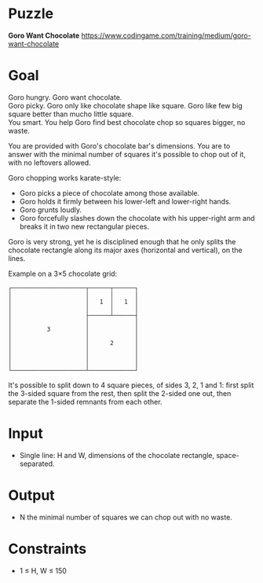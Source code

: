 # Puzzle
**Goro Want Chocolate** https://www.codingame.com/training/medium/goro-want-chocolate

# Goal
Goro hungry. Goro want chocolate.  
Goro picky. Goro only like chocolate shape like square. Goro like few big square better than mucho little square.  
You smart. You help Goro find best chocolate chop so squares bigger, no waste.

You are provided with Goro's chocolate bar's dimensions. You are to answer with the minimal number of squares it's possible to chop out of it, with no leftovers allowed.

Goro chopping works karate-style:  
* Goro picks a piece of chocolate among those available.
* Goro holds it firmly between his lower-left and lower-right hands.
* Goro grunts loudly.
* Goro forcefully slashes down the chocolate with his upper-right arm and breaks it in two new rectangular pieces.

Goro is very strong, yet he is disciplined enough that he only splits the chocolate rectangle along its major axes (horizontal and vertical), on the lines.

Example on a 3×5 chocolate grid:
```
┌─────────────────────┬──────┬──────┐
│                     │      │      │
│                     │   1  │   1  │
│                     │      │      │
│                     ├──────┴──────┤
│                     │             │
│          3          │             │
│                     │             │
│                     │      2      │
│                     │             │
│                     │             │
│                     │             │
└─────────────────────┴─────────────┘
```

It's possible to split down to 4 square pieces, of sides 3, 2, 1 and 1: first split the 3-sided square from the rest, then split the 2-sided one out, then separate the 1-sided remnants from each other.

# Input
* Single line: H and W, dimensions of the chocolate rectangle, space-separated.

# Output
* N the minimal number of squares we can chop out with no waste.
  
# Constraints
* 1 ≤ H, W ≤ 150
